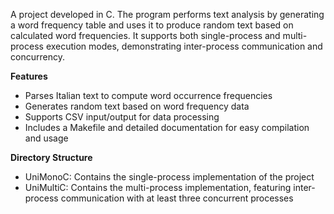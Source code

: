 A project developed in C. The program performs text analysis by generating a word frequency table and uses it to produce random text based on calculated word frequencies. It supports both single-process and multi-process execution modes, demonstrating inter-process communication and concurrency.

**Features**
- Parses Italian text to compute word occurrence frequencies
- Generates random text based on word frequency data
- Supports CSV input/output for data processing
- Includes a Makefile and detailed documentation for easy compilation and usage

**Directory Structure**
- UniMonoC: Contains the single-process implementation of the project
- UniMultiC: Contains the multi-process implementation, featuring inter-process communication with at least three concurrent processes
